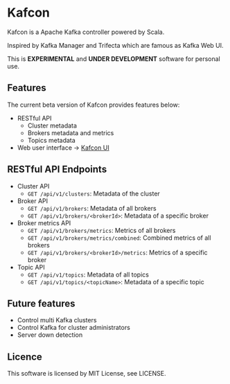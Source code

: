 # Kafcon
Kafcon is a Apache Kafka controller powered by Scala.

Inspired by Kafka Manager and Trifecta which are famous as Kafka Web UI.

This is **EXPERIMENTAL** and **UNDER DEVELOPMENT** software for personal use.

## Features
The current beta version of Kafcon provides features below:

* RESTful API
  * Cluster metadata
  * Brokers metadata and metrics
  * Topics metadata
* Web user interface -> [Kafcon UI](https://github.com/kemuridama/kafcon-ui)

## RESTful API Endpoints
* Cluster API
  * `GET /api/v1/clusters`: Metadata of the cluster
* Broker API
  * `GET /api/v1/brokers`: Metadata of all brokers
  * `GET /api/v1/brokers/<brokerId>`: Metadata of a specific broker
* Broker metrics API
  * `GET /api/v1/brokers/metrics`: Metrics of all brokers
  * `GET /api/v1/brokers/metrics/combined`: Combined metrics of all brokers
  * `GET /api/v1/brokers/<brokerId>/metrics`: Metrics of a specific broker
* Topic API
  * `GET /api/v1/topics`: Metadata of all topics
  * `GET /api/v1/topics/<topicName>`: Metadata of a specific topic

## Future features

* Control multi Kafka clusters
* Control Kafka for cluster administrators
* Server down detection

## Licence

This software is licensed by MIT License, see LICENSE.

